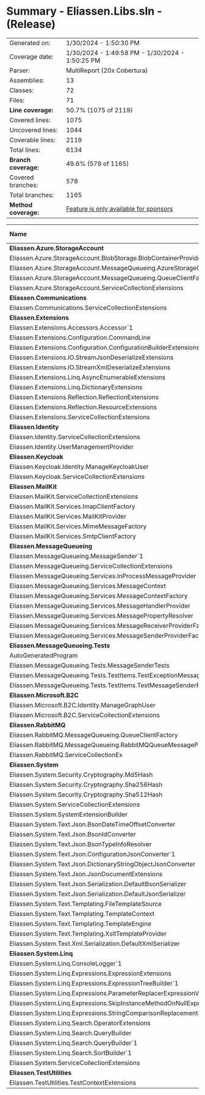 # Summary - Eliassen.Libs.sln - (Release)
|||
|:---|:---|
| Generated on: | 1/30/2024 - 1:50:30 PM |
| Coverage date: | 1/30/2024 - 1:49:58 PM - 1/30/2024 - 1:50:25 PM |
| Parser: | MultiReport (20x Cobertura) |
| Assemblies: | 13 |
| Classes: | 72 |
| Files: | 71 |
| **Line coverage:** | 50.7% (1075 of 2119) |
| Covered lines: | 1075 |
| Uncovered lines: | 1044 |
| Coverable lines: | 2119 |
| Total lines: | 6134 |
| **Branch coverage:** | 49.6% (578 of 1165) |
| Covered branches: | 578 |
| Total branches: | 1165 |
| **Method coverage:** | [Feature is only available for sponsors](https://reportgenerator.io/pro) |

|**Name**|**Covered**|**Uncovered**|**Coverable**|**Total**|**Line coverage**|**Covered**|**Total**|**Branch coverage**|
|:---|---:|---:|---:|---:|---:|---:|---:|---:|
|**Eliassen.Azure.StorageAccount**|**0**|**109**|**109**|**360**|**0%**|**0**|**22**|**0%**|
|Eliassen.Azure.StorageAccount.BlobStorage.BlobContainerProvider|0|59|59|172|0%|0|4|0%|
|Eliassen.Azure.StorageAccount.MessageQueueing.AzureStorageQueueMessageProvider|0|31|31|96|0%|0|14|0%|
|Eliassen.Azure.StorageAccount.MessageQueueing.QueueClientFactory|0|7|7|28|0%|0|4|0%|
|Eliassen.Azure.StorageAccount.ServiceCollectionExtensions|0|12|12|64|0%|0|0||
|**Eliassen.Communications**|**0**|**1**|**1**|**16**|**0%**|**0**|**0**|****|
|Eliassen.Communications.ServiceCollectionExtensions|0|1|1|16|0%|0|0||
|**Eliassen.Extensions**|**124**|**103**|**227**|**818**|**54.6%**|**81**|**188**|**43%**|
|Eliassen.Extensions.Accessors.Accessor`1|3|0|3|22|100%|0|0||
|Eliassen.Extensions.Configuration.CommandLine|0|19|19|52|0%|0|24|0%|
|Eliassen.Extensions.Configuration.ConfigurationBuilderExtensions|0|8|8|42|0%|0|0||
|Eliassen.Extensions.IO.StreamJsonDeserializeExtensions|10|10|20|68|50%|4|8|50%|
|Eliassen.Extensions.IO.StreamXmlDeserializeExtensions|8|12|20|69|40%|2|8|25%|
|Eliassen.Extensions.Linq.AsyncEnumerableExtensions|0|25|25|108|0%|0|36|0%|
|Eliassen.Extensions.Linq.DictionaryExtensions|2|0|2|43|100%|0|0||
|Eliassen.Extensions.Reflection.ReflectionExtensions|83|17|100|288|83%|62|84|73.8%|
|Eliassen.Extensions.Reflection.ResourceExtensions|16|9|25|82|64%|13|22|59%|
|Eliassen.Extensions.ServiceCollectionExtensions|2|3|5|44|40%|0|6|0%|
|**Eliassen.Identity**|**0**|**9**|**9**|**43**|**0%**|**0**|**2**|**0%**|
|Eliassen.Identity.ServiceCollectionExtensions|0|2|2|14|0%|0|0||
|Eliassen.Identity.UserManagementProvider|0|7|7|29|0%|0|2|0%|
|**Eliassen.Keycloak**|**0**|**11**|**11**|**52**|**0%**|**0**|**0**|****|
|Eliassen.Keycloak.Identity.ManageKeycloakUser|0|7|7|28|0%|0|0||
|Eliassen.Keycloak.ServiceCollectionExtensions|0|4|4|24|0%|0|0||
|**Eliassen.MailKit**|**0**|**76**|**76**|**271**|**0%**|**0**|**30**|**0%**|
|Eliassen.MailKit.ServiceCollectionExtensions|0|7|7|41|0%|0|0||
|Eliassen.MailKit.Services.ImapClientFactory|0|8|8|41|0%|0|6|0%|
|Eliassen.MailKit.Services.MailKitProvider|0|12|12|46|0%|0|2|0%|
|Eliassen.MailKit.Services.MimeMessageFactory|0|41|41|102|0%|0|16|0%|
|Eliassen.MailKit.Services.SmtpClientFactory|0|8|8|41|0%|0|6|0%|
|**Eliassen.MessageQueueing**|**142**|**119**|**261**|**838**|**54.4%**|**37**|**112**|**33%**|
|Eliassen.MessageQueueing.MessageSender`1|55|0|55|107|100%|5|8|62.5%|
|Eliassen.MessageQueueing.ServiceCollectionExtensions|11|0|11|36|100%|0|0||
|Eliassen.MessageQueueing.Services.InProcessMessageProvider|0|25|25|88|0%|0|8|0%|
|Eliassen.MessageQueueing.Services.MessageContext|21|1|22|117|95.4%|3|4|75%|
|Eliassen.MessageQueueing.Services.MessageContextFactory|16|6|22|94|72.7%|11|22|50%|
|Eliassen.MessageQueueing.Services.MessageHandlerProvider|0|31|31|112|0%|0|20|0%|
|Eliassen.MessageQueueing.Services.MessagePropertyResolver|32|0|32|130|100%|15|26|57.6%|
|Eliassen.MessageQueueing.Services.MessageReceiverProviderFactory|0|56|56|112|0%|0|20|0%|
|Eliassen.MessageQueueing.Services.MessageSenderProviderFactory|7|0|7|42|100%|3|4|75%|
|**Eliassen.MessageQueueing.Tests**|**0**|**74**|**74**|**178**|**0%**|**0**|**4**|**0%**|
|AutoGeneratedProgram|0|1|1|4|0%|0|0||
|Eliassen.MessageQueueing.Tests.MessageSenderTests|0|66|66|137|0%|0|4|0%|
|Eliassen.MessageQueueing.Tests.TestItems.TestExceptionMessageSenderProvider|0|1|1|11|0%|0|0||
|Eliassen.MessageQueueing.Tests.TestItems.TestMessageSenderProvider|0|6|6|26|0%|0|0||
|**Eliassen.Microsoft.B2C**|**0**|**99**|**99**|**235**|**0%**|**0**|**20**|**0%**|
|Eliassen.Microsoft.B2C.Identity.ManageGraphUser|0|95|95|203|0%|0|20|0%|
|Eliassen.Microsoft.B2C.ServiceCollectionExtensions|0|4|4|32|0%|0|0||
|**Eliassen.RabbitMQ**|**0**|**63**|**63**|**193**|**0%**|**0**|**14**|**0%**|
|Eliassen.RabbitMQ.MessageQueueing.QueueClientFactory|0|9|9|35|0%|0|2|0%|
|Eliassen.RabbitMQ.MessageQueueing.RabbitMQQueueMessageProvider|0|46|46|118|0%|0|12|0%|
|Eliassen.RabbitMQ.ServiceCollectionEx|0|8|8|40|0%|0|0||
|**Eliassen.System**|**138**|**266**|**404**|**1408**|**34.1%**|**45**|**215**|**20.9%**|
|Eliassen.System.Security.Cryptography.Md5Hash|1|0|1|19|100%|0|0||
|Eliassen.System.Security.Cryptography.Sha256Hash|1|0|1|19|100%|0|0||
|Eliassen.System.Security.Cryptography.Sha512Hash|1|0|1|19|100%|0|0||
|Eliassen.System.ServiceCollectionExtensions|50|6|56|145|89.2%|2|26|7.6%|
|Eliassen.System.SystemExtensionBuilder|0|1|1|12|0%|0|0||
|Eliassen.System.Text.Json.BsonDateTimeOffsetConverter|18|19|37|108|48.6%|8|40|20%|
|Eliassen.System.Text.Json.BsonIdConverter|13|1|14|56|92.8%|8|14|57.1%|
|Eliassen.System.Text.Json.BsonTypeInfoResolver|0|25|25|59|0%|0|16|0%|
|Eliassen.System.Text.Json.ConfigurationJsonConverter`1|12|2|14|54|85.7%|8|10|80%|
|Eliassen.System.Text.Json.DictionaryStringObjectJsonConverter|18|15|33|119|54.5%|12|32|37.5%|
|Eliassen.System.Text.Json.JsonDocumentExtensions|0|36|36|207|0%|0|31|0%|
|Eliassen.System.Text.Json.Serialization.DefaultBsonSerializer|0|3|3|24|0%|0|0||
|Eliassen.System.Text.Json.Serialization.DefaultJsonSerializer|24|8|32|122|75%|7|10|70%|
|Eliassen.System.Text.Templating.FileTemplateSource|0|45|45|77|0%|0|4|0%|
|Eliassen.System.Text.Templating.TemplateContext|0|7|7|67|0%|0|2|0%|
|Eliassen.System.Text.Templating.TemplateEngine|0|41|41|123|0%|0|14|0%|
|Eliassen.System.Text.Templating.XsltTemplateProvider|0|45|45|108|0%|0|16|0%|
|Eliassen.System.Text.Xml.Serialization.DefaultXmlSerializer|0|12|12|70|0%|0|0||
|**Eliassen.System.Linq**|**540**|**92**|**632**|**1707**|**85.4%**|**341**|**442**|**77.1%**|
|Eliassen.System.Linq.ConsoleLogger`1|5|3|8|28|62.5%|2|2|100%|
|Eliassen.System.Linq.Expressions.ExpressionExtensions|23|15|38|104|60.5%|16|34|47%|
|Eliassen.System.Linq.Expressions.ExpressionTreeBuilder`1|293|31|324|611|90.4%|209|246|84.9%|
|Eliassen.System.Linq.Expressions.ParameterReplacerExpressionVisitor|3|0|3|14|100%|2|2|100%|
|Eliassen.System.Linq.Expressions.SkipInstanceMethodOnNullExpressionVisitor|6|0|6|24|100%|4|4|100%|
|Eliassen.System.Linq.Expressions.StringComparisonReplacementExpressionVisitor|32|2|34|88|94.1%|17|30|56.6%|
|Eliassen.System.Linq.Search.OperatorExtensions|14|1|15|26|93.3%|7|8|87.5%|
|Eliassen.System.Linq.Search.QueryBuilder|14|19|33|326|42.4%|0|6|0%|
|Eliassen.System.Linq.Search.QueryBuilder`1|89|4|93|326|95.6%|43|62|69.3%|
|Eliassen.System.Linq.Search.SortBuilder`1|55|17|72|128|76.3%|41|48|85.4%|
|Eliassen.System.ServiceCollectionExtensions|6|0|6|32|100%|0|0||
|**Eliassen.TestUtilities**|**131**|**22**|**153**|**341**|**85.6%**|**74**|**116**|**63.7%**|
|Eliassen.TestUtilities.TestContextExtensions|131|22|153|341|85.6%|74|116|63.7%|
